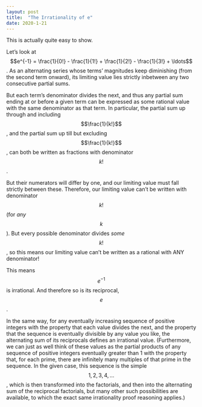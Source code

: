 ```yaml
---
layout: post
title:  "The Irrationality of e"
date: 2020-1-21
---
```

This is actually quite easy to show.

Let’s look at $$e^{-1} = \frac{1}{0!} - \frac{1}{1!} + \frac{1}{2!} - \frac{1}{3!} + \ldots$$. As an alternating series whose terms’ magnitudes keep diminishing (from the second term onward), its limiting value lies strictly inbetween any two consecutive partial sums.

But each term’s denominator divides the next, and thus any partial sum ending at or before a given term can be expressed as some rational value with the same denominator as that term. In particular, the partial sum up through and including $$\frac{1}{k!}$$, and the partial sum up till but excluding $$\frac{1}{k!}$$, can both be written as fractions with denominator $$k!$$.

But their numerators will differ by one, and our limiting value must fall strictly between these. Therefore, our limiting value can’t be written with denominator $$k!$$ (for *any* $$k$$). But every possible denominator divides *some* $$k!$$, so this means our limiting value can’t be written as a rational with ANY denominator!

This means $$e^{-1}$$ is irrational. And therefore so is its reciprocal, $$e$$.

In the same way, for any eventually increasing sequence of positive integers with the property that each value divides the next, and the property that the sequence is eventually divisible by any value you like, the alternating sum of its reciprocals defines an irrational value. (Furthermore, we can just as well think of these values as the partial products of any sequence of positive integers eventually greater than 1 with the property that, for each prime, there are infinitely many multiples of that prime in the sequence. In the given case, this sequence is the simple $$1, 2, 3, 4, \ldots$$, which is then transformed into the factorials, and then into the alternating sum of the reciprocal factorials, but many other such possibilities are available, to which the exact same irrationality proof reasoning applies.)